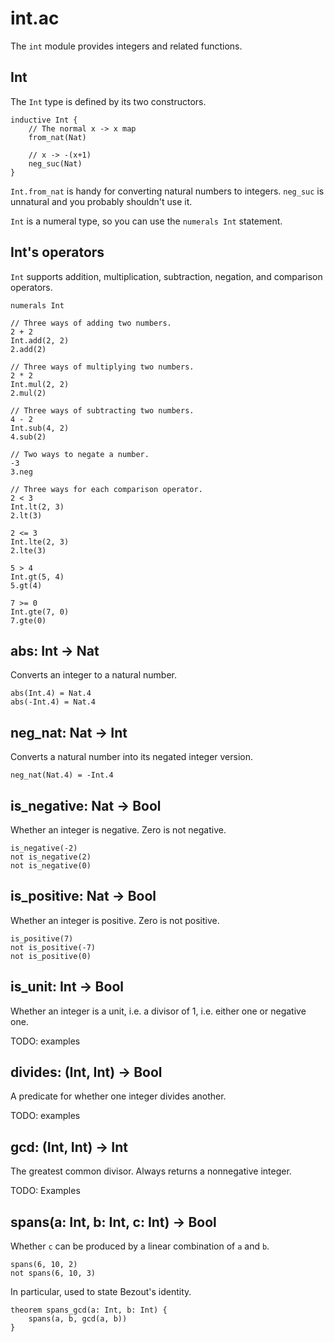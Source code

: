 # int.ac

The `int` module provides integers and related functions.

## Int

The `Int` type is defined by its two constructors.

```acorn
inductive Int {
    // The normal x -> x map
    from_nat(Nat)

    // x -> -(x+1)
    neg_suc(Nat)
}
```

`Int.from_nat` is handy for converting natural numbers to integers. `neg_suc` is unnatural and you probably shouldn't use it.

`Int` is a numeral type, so you can use the `numerals Int` statement.

## Int's operators

`Int` supports addition, multiplication, subtraction, negation, and comparison operators.

```acorn
numerals Int

// Three ways of adding two numbers.
2 + 2
Int.add(2, 2)
2.add(2)

// Three ways of multiplying two numbers.
2 * 2
Int.mul(2, 2)
2.mul(2)

// Three ways of subtracting two numbers.
4 - 2
Int.sub(4, 2)
4.sub(2)

// Two ways to negate a number.
-3
3.neg

// Three ways for each comparison operator.
2 < 3
Int.lt(2, 3)
2.lt(3)

2 <= 3
Int.lte(2, 3)
2.lte(3)

5 > 4
Int.gt(5, 4)
5.gt(4)

7 >= 0
Int.gte(7, 0)
7.gte(0)
```

## abs: Int -> Nat

Converts an integer to a natural number.

```acorn
abs(Int.4) = Nat.4
abs(-Int.4) = Nat.4
```

## neg_nat: Nat -> Int

Converts a natural number into its negated integer version.

```acorn
neg_nat(Nat.4) = -Int.4
```

## is_negative: Nat -> Bool

Whether an integer is negative. Zero is not negative.

```acorn
is_negative(-2)
not is_negative(2)
not is_negative(0)
```

## is_positive: Nat -> Bool

Whether an integer is positive. Zero is not positive.

```acorn
is_positive(7)
not is_positive(-7)
not is_positive(0)
```

## is_unit: Int -> Bool

Whether an integer is a unit, i.e. a divisor of 1, i.e. either one or negative one.

TODO: examples

## divides: (Int, Int) -> Bool

A predicate for whether one integer divides another.

TODO: examples

## gcd: (Int, Int) -> Int

The greatest common divisor. Always returns a nonnegative integer.

TODO: Examples

## spans(a: Int, b: Int, c: Int) -> Bool

Whether `c` can be produced by a linear combination of `a` and `b`.

```acorn
spans(6, 10, 2)
not spans(6, 10, 3)
```

In particular, used to state Bezout's identity.

```acorn
theorem spans_gcd(a: Int, b: Int) {
    spans(a, b, gcd(a, b))
}
```
